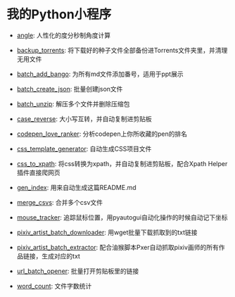 # 我的Python小程序

- [angle](angle.py): 人性化的度分秒制角度计算

- [backup_torrents](backup_torrents.py): 将下载好的种子文件全部备份进Torrents文件夹里，并清理无用文件

- [batch_add_bango](batch_add_bango.py): 为所有md文件添加番号，适用于ppt展示

- [batch_create_json](batch_create_json.py): 批量创建json文件

- [batch_unzip](batch_unzip.py): 解压多个文件并删除压缩包

- [case_reverse](case_reverse.py): 大小写互转，并自动复制进剪贴板

- [codepen_love_ranker](codepen_love_ranker.py): 分析codepen上你所收藏的pen的排名

- [css_template_generator](css_template_generator.py): 自动生成CSS项目文件

- [css_to_xpath](css_to_xpath.py): 将css转换为xpath，并自动复制进剪贴板，配合Xpath Helper插件直接爬网页

- [gen_index](gen_index.py): 用来自动生成这篇README.md

- [merge_csvs](merge_csvs.py): 合并多个csv文件

- [mouse_tracker](mouse_tracker.py): 追踪鼠标位置，用pyautogui自动化操作的时候自动记下坐标

- [pixiv_artist_batch_downloader](pixiv_artist_batch_downloader.py): 用wget批量下载抓取到的txt链接

- [pixiv_artist_batch_extractor](pixiv_artist_batch_extractor.py): 配合油猴脚本Pxer自动抓取pixiv画师的所有作品链接，生成对应的txt

- [url_batch_opener](url_batch_opener.py): 批量打开剪贴板里的链接

- [word_count](word_count.py): 文件字数统计
